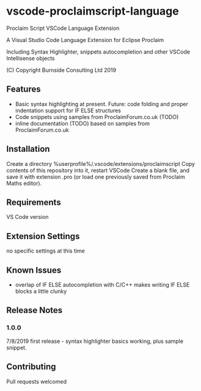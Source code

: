 # vscode-proclaimscript-language
Proclaim Script VSCode Language Extension

A Visual Studio Code Language Extension
for Eclipse Proclaim

Including Syntax Highlighter, snippets autocompletion and other VSCode Intellisense objects

(C) Copyright Burnside Consulting Ltd 2019

## Features

* Basic syntax highlighting at present. Future: code folding and proper indentation support for IF ELSE structures
* Code snippets using samples from ProclaimForum.co.uk (TODO)
* inline documentation (TODO) based on samples from ProclaimForum.co.uk 

## Installation
Create a directory  %userprofile%/.vscode/extensions/proclaimscript
Copy contents of this repository into it, restart VSCode
Create a blank file, and save it with extension .pro (or load one previously saved from Proclaim Maths editor).

## Requirements

VS Code version 

## Extension Settings

no specific settings at this time

## Known Issues

* overlap of IF ELSE autocompletion with C/C++ makes writing IF ELSE blocks a little clunky

## Release Notes

### 1.0.0 

7/8/2019 first release - syntax highlighter basics working, plus sample snippet.


## Contributing
Pull requests welcomed
